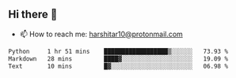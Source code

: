 ## Hi there 👋
- 📫 How to reach me: harshitar10@protonmail.com  
<!--START_SECTION:waka-->

```txt
Python     1 hr 51 mins    ██████████████████▒░░░░░░   73.93 %
Markdown   28 mins         ████▓░░░░░░░░░░░░░░░░░░░░   19.09 %
Text       10 mins         █▓░░░░░░░░░░░░░░░░░░░░░░░   06.98 %
```

<!--END_SECTION:waka-->

<!--
**hharshitarora/hharshitarora** is a ✨ _special_ ✨ repository because its `README.md` (this file) appears on your GitHub profile.

Here are some ideas to get you started:

- 🔭 I’m currently working on ...
- 🌱 I’m currently learning ...
- 👯 I’m looking to collaborate on ...
- 🤔 I’m looking for help with ...
- 💬 Ask me about ...
- 📫 How to reach me: ...
- 😄 Pronouns: ...
- ⚡ Fun fact: ...
-->
